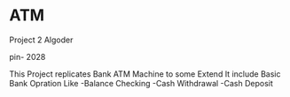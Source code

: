 # ATM
Project 2 Algoder 

pin- 2028

This Project replicates Bank ATM Machine to some Extend
It include Basic Bank Opration Like
-Balance Checking
-Cash Withdrawal
-Cash Deposit
